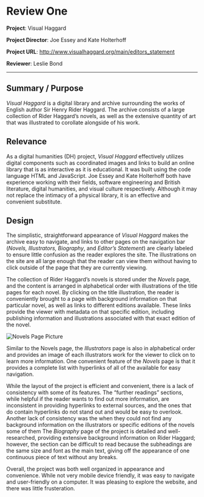 # Review One

**Project**: Visual Haggard

**Project Director**: Joe Essey and Kate Holterhoff

**Project URL**: http://www.visualhaggard.org/main/editors_statement

**Reviewer**: Leslie Bond

___


## Summary / Purpose
*Visual Haggard* is a digital library and archive surrounding the works of English author Sir Henry Rider Haggard. The archive consists of a large collection of Rider Haggard’s novels, as well as the extensive quantity of art that was illustrated to corollate alongside of his work. 


## Relevance 
As a digital humanities (DH) project, *Visual Haggard* effectively utilizes digital components such as coordinated images and links to build an online library that is as interactive as it is educational. It was built using the code language HTML and JavaScript. Joe Essey and Kate Holterhoff both have experience working with their fields, software engineering and British literature, digital humanities, and visual culture respectively. Although it may not replace the intimacy of a physical library, it is an effective and convenient substitute.

## Design

The simplistic, straightforward appearance of *Visual Haggard* makes the archive easy to navigate, and links to other pages on the navigation bar (*Novels, Illustrators, Biography*, and *Editor’s Statement*) are clearly labeled to ensure little confusion as the reader explores the site. The illustrations on the site are all large enough that the reader can view them without having to click outside of the page that they are currently viewing.

The collection of Rider Haggard’s novels is stored under the *Novels* page, and the content is arranged in alphabetical order with illustrations of the title pages for each novel. By clicking on the title illustration, the reader is conveniently brought to a page with background information on that particular novel, as well as links to different editions available. These links provide the viewer with metadata on that specific edition, including publishing information and illustrations associated with that exact edition of the novel. 

![Novels Page Picture](https://lesliebond.github.io/LeslieBond/images/Goodqualityphotograph.jpg)



Similar to the Novels page, the *Illustrators* page is also in alphabetical order and provides an image of each illustrators work for the viewer to click on to learn more information. One convenient feature of the *Novels* page is that it provides a complete list with hyperlinks of all of the available for easy navigation. 

While the layout of the project is efficient and convenient, there is a lack of consistency with some of its features. The “further readings” sections, while helpful if the reader wants to find out more information, are inconsistent in providing hyperlinks to external sources, and the ones that do contain hyperlinks do not stand out and would be easy to overlook. Another lack of consistency was the when they could not find any background information on the illustrators or specific editions of the novels some of them 
The *Biography* page of the project is detailed and well-researched, providing extensive background information on Rider Haggard; however, the section can be difficult to read because the subheadings are the same size and font as the main text, giving off the appearance of one continuous piece of text without any breaks.

Overall, the project was both well organized in appearance and convenience. While not very mobile device friendly, it was easy to navigate and user-friendly on a computer. It was pleasing to explore the website, and there was little frusteration. 


